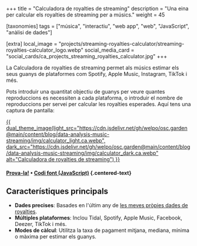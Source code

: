 +++
title = "Calculadora de royalties de streaming"
description = "Una eina per calcular els royalties de streaming per a músics."
weight = 45

[taxonomies]
tags = ["música", "interactiu", "web app", "web", "JavaScript", "anàlisi de dades"]

[extra]
local_image = "projects/streaming-royalties-calculator/streaming-royalties-calculator_logo.webp"
social_media_card = "social_cards/ca_projects_streaming_royalties_calculator.jpg"
+++

La Calculadora de royalties de streaming permet als músics estimar els seus guanys de plataformes com Spotify, Apple Music, Instagram, TikTok i més.

Pots introduir una quantitat objectiu de guanys per veure quantes reproduccions es necessiten a cada plataforma, o introduir el nombre de reproduccions per servei per calcular les royalties esperades. Aquí tens una captura de pantalla:

<a href="/ca/royalties-calculator/" target="_blank">
   {{ dual_theme_image(light_src="https://cdn.jsdelivr.net/gh/welpo/osc.garden@main/content/blog/data-analysis-music-streaming/img/calculator_light.ca.webp", dark_src="https://cdn.jsdelivr.net/gh/welpo/osc.garden@main/content/blog/data-analysis-music-streaming/img/calculator_dark.ca.webp" alt="Calculadora de royalties de streaming") }}
</a>

#### [Prova-la!](/ca/royalties-calculator/) • [Codi font (JavaScript)](https://github.com/welpo/osc.garden/blob/main/content/pages/royalties-calculator/js/streamsMonthCalculator.js) {.centered-text}

## Característiques principals

- **Dades precises**: Basades en l'últim any de [les meves pròpies dades de royalties](/ca/blog/data-analysis-music-streaming/).
- **Múltiples plataformes**: Inclou Tidal, Spotify, Apple Music, Facebook, Deezer, TikTok i més.
- **Modes de càlcul**: Utilitza la taxa de pagament mitjana, mediana, mínima o màxima per estimar els guanys.
